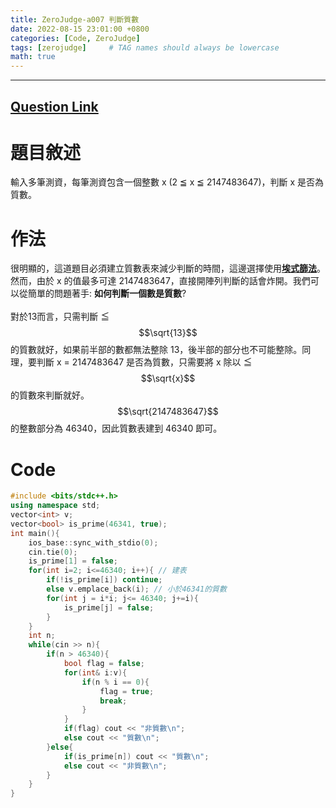 ```yaml
---
title: ZeroJudge-a007 判斷質數
date: 2022-08-15 23:01:00 +0800
categories: [Code, ZeroJudge]
tags: [zerojudge]     # TAG names should always be lowercase
math: true
---
```


---
## [Question Link](https://zerojudge.tw/ShowProblem?problemid=a007 "ZeroJudge-a007")

**題目敘述**
===
輸入多筆測資，每筆測資包含一個整數 x (2 ≦ x ≦ 2147483647)，判斷 x 是否為質數。

**作法**
===
很明顯的，這道題目必須建立質數表來減少判斷的時間，這邊選擇使用[**埃式篩法**](https://zh.m.wikipedia.org/zh-tw/%E5%9F%83%E6%8B%89%E6%89%98%E6%96%AF%E7%89%B9%E5%B0%BC%E7%AD%9B%E6%B3%95)。然而，由於 x 的值最多可達 2147483647，直接開陣列判斷的話會炸開。我們可以從簡單的問題著手: **如何判斷一個數是質數**?
<br>
<br>
對於13而言，只需判斷 ≦ $$\sqrt{13}$$ 的質數就好，如果前半部的數都無法整除 13，後半部的部分也不可能整除。同理，要判斷 x = 2147483647 是否為質數，只需要將 x 除以 ≦ $$\sqrt{x}$$ 的質數來判斷就好。$$\sqrt{2147483647}$$ 的整數部分為 46340，因此質數表建到 46340 即可。 

**Code**
===

```cpp
#include <bits/stdc++.h>
using namespace std;
vector<int> v;
vector<bool> is_prime(46341, true);
int main(){
    ios_base::sync_with_stdio(0);
    cin.tie(0);
    is_prime[1] = false;
    for(int i=2; i<=46340; i++){ // 建表
        if(!is_prime[i]) continue;
        else v.emplace_back(i); // 小於46341的質數
        for(int j = i*i; j<= 46340; j+=i){
            is_prime[j] = false;
        }
    }
    int n;
    while(cin >> n){
        if(n > 46340){
            bool flag = false;
            for(int& i:v){
                if(n % i == 0){
                    flag = true;
                    break;
                }
            }
            if(flag) cout << "非質數\n";
            else cout << "質數\n";
        }else{
            if(is_prime[n]) cout << "質數\n";
            else cout << "非質數\n";
        }
    }
}
```